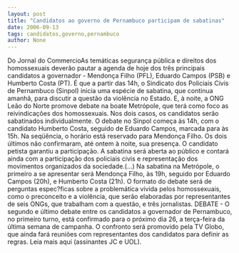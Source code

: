 ```yaml
---
layout: post
title: "Candidatos ao governo de Pernambuco participam de sabatinas"
date: 2006-09-13
tags: candidatos,governo,pernambuco
author: None
---
```

Do Jornal do CommercioAs temáticas segurança pública e direitos dos homossexuais deverão pautar a agenda de hoje dos três principais candidatos
 a governador - Mendonça Filho (PFL), Eduardo Campos (PSB) e Humberto Costa (PT). É que a partir das 14h, o Sindicato dos Policiais Civis de Pernambuco (Sinpol) inicia uma espécie de sabatina, que continua amanhã, para discutir a questão da violência no Estado. E, à noite, a ONG Leão do Norte promove debate na boate Metrópole, que terá como foco as reivindicações dos homossexuais. Nos dois casos, os candidatos serão sabatinados individualmente. O debate no Sinpol começa às 14h, com o candidato Humberto Costa, seguido de Eduardo Campos, marcada para às 15h. Na seqüência, o horário está reservado para Mendonça Filho. Os dois últimos não confirmaram, até ontem à noite, sua presença. O candidato petista garantiu a participação. A sabatina será aberta ao público e contará ainda com a participação dos policiais civis e representação dos movimentos organizados da sociedade.(...)
Na sabatina na Metrópole, o primeiro a se apresentar será Mendonça Filho, às 19h, seguido por Eduardo Campos (20h), e Humberto Costa (21h). O formato do debate será de perguntas espec?ficas sobre a problemática vivida pelos homossexuais, como o preconceito e a violência, que serão elaboradas por representantes de seis ONGs, que trabalham com a questão, e três jornalistas. DEBATE - O segundo e último debate entre os candidatos a governador de Pernambuco, no primeiro turno, está confirmado para o próximo dia 26, a terça-feira da última semana de campanha. O confronto será promovido pela TV Globo, que ainda fará reuniões com representantes dos candidatos para definir as regras. Leia mais aqui (assinantes JC e UOL). 